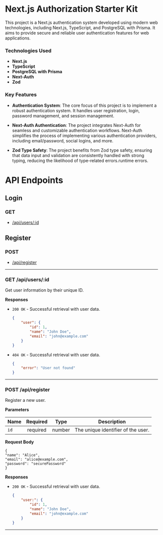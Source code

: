 # Next.js Authorization Starter Kit

This project is a Next.js authentication system developed using modern web technologies, including Next.js, TypeScript, and PostgreSQL with Prisma. It aims to provide secure and reliable user authentication features for web applications.

### Technologies Used

-   **Next.js**
-   **TypeScript**
-   **PostgreSQL with Prisma**
-   **Next-Auth**
-   **Zod**

### Key Features

-   **Authentication System**: The core focus of this project is to implement a robust authentication system. It handles user registration, login, password management, and session management.

-   **Next-Auth Authentication**: The project integrates Next-Auth for seamless and customizable authentication workflows. Next-Auth simplifies the process of implementing various authentication providers, including email/password, social logins, and more.

-   **Zod Type Safety**: The project benefits from Zod type safety, ensuring that data input and validation are consistently handled with strong typing, reducing the likelihood of type-related errors.runtime errors.

# API Endpoints

## Login

### GET

-   [/api/users/:id](#get-apiusersid)

## Register

### POST

-   [/api/register](#post-apiregister)

---

### GET /api/users/:id

Get user information by their unique ID.

**Responses**

-   `200 OK` - Successful retrieval with user data.

    ```json
    {
        "user": {
            "id": 1,
            "name": "John Doe",
            "email": "john@example.com"
        }
    }
    ```

-   `404 OK` - Successful retrieval with user data.
    ```json
    {
        "error": "User not found"
    }
    ```

---

### POST /api/register

Register a new user.

**Parameters**

| Name | Required |  Type  | Description                        |
| ---- | :------: | :----: | ---------------------------------- |
| `id` | required | number | The unique identifier of the user. |

**Request Body**

    {
    "name": "Alice",
    "email": "alice@example.com",
    "password": "securePassword"
    }

**Responses**

-   `200 OK` - Successful retrieval with user data.

    ```json
    {
        "user:": {
            "id": 1,
            "name": "John Doe",
            "email": "john@example.com"
        }
    }
    ```

---
